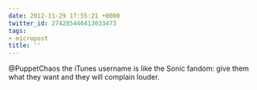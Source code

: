 ```yaml
---
date: 2012-11-29 17:55:21 +0000
twitter_id: 274285446413033473
tags:
- micropost
title: ''
---
```


@PuppetChaos the iTunes username is like the Sonic fandom: give them what they want and they will complain louder.
